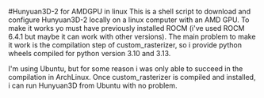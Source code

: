 #Hunyuan3D-2 for AMDGPU in linux
This is a shell script to download and configure Hunyuan3D-2 locally on a linux computer with an AMD GPU.
To make it works yo must have previously installed ROCM (i've used ROCM 6.4.1 but maybe it can work with other versions).
The main problem to make it work is the compilation step of custom_rasterizer, so i provide python wheels compiled for python version 3.10 and 3.13.

I'm using Ubuntu, but for some reason i was only able to succeed in the compilation in ArchLinux. Once custom_rasterizer is compiled and installed, i can run Hunyuan3D from Ubuntu with no problem.
